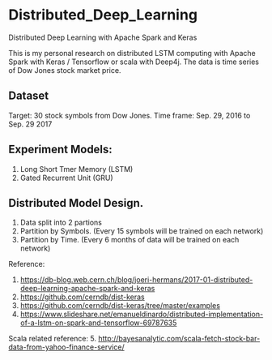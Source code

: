 # Distributed_Deep_Learning
Distributed Deep Learning with Apache Spark and Keras

This is my personal research on distributed LSTM computing with Apache Spark with Keras / Tensorflow or scala with Deep4j.
The data is time series of Dow Jones stock market price.

## Dataset

Target: 30 stock symbols from Dow Jones.
Time frame: Sep. 29, 2016 to Sep. 29 2017

## Experiment Models:
1. Long Short Tmer Memory (LSTM)
2. Gated Recurrent Unit (GRU)

## Distributed Model Design.
1. Data split into 2 partions 
1. Partition by Symbols. (Every 15 symbols will be trained on each network)
2. Partition by Time. (Every 6 months of data will be trained on each network)


Reference:
1. https://db-blog.web.cern.ch/blog/joeri-hermans/2017-01-distributed-deep-learning-apache-spark-and-keras
2. https://github.com/cerndb/dist-keras
3. https://github.com/cerndb/dist-keras/tree/master/examples
4. https://www.slideshare.net/emanueldinardo/distributed-implementation-of-a-lstm-on-spark-and-tensorflow-69787635

Scala related reference:
5. http://bayesanalytic.com/scala-fetch-stock-bar-data-from-yahoo-finance-service/
